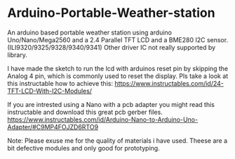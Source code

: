 # Arduino-Portable-Weather-station
An arduino based portable weather station using arduino Uno/Nano/Mega2560 and a 2.4 Parallel TFT LCD and a BME280 I2C sensor.
(ILI9320/9325/9328/9340/9341) Other driver IC not really supported by library.

I have made the sketch to run the lcd with arduinos reset pin by skipping the Analog 4 pin, which is commonly used to reset the display.
Pls take a look at this instructable how to achieve this: 
https://www.instructables.com/id/24-TFT-LCD-With-I2C-Modules/

If you are intrested using a Nano with a pcb adapter you might read this instructable and download this great pcb gerber files.
https://www.instructables.com/id/Arduino-Nano-to-Arduino-Uno-Adapter/#C9MP4FOJZD6RTO9

Note: Please exuse me for the quality of materials i have used. Theese are a bit defective modules and only good for prototyping.
